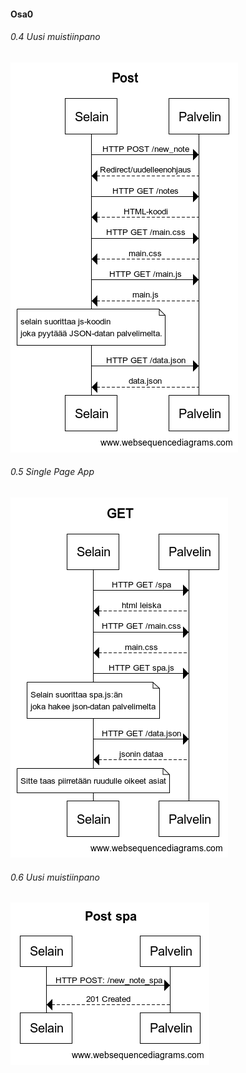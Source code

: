 #### Osa0


###### 0.4 Uusi muistiinpano
![0.4](https://github.com/brontto/fullstack2020/blob/master/osa0/0.4.%20uusi%20muistiinpano.png)

###### 0.5 Single Page App
![0.5](https://github.com/brontto/fullstack2020/blob/master/osa0/0.5.%20single%20page%20app.png)

###### 0.6 Uusi muistiinpano
![0.6](https://github.com/brontto/fullstack2020/blob/master/osa0/0.6.%20uusi%20muistiinpano.png)
